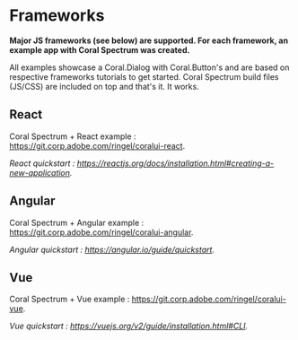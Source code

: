 # Frameworks

**Major JS frameworks (see below) are supported. For each framework, an example app with Coral Spectrum was created.**

All examples showcase a Coral.Dialog with Coral.Button's and are based on respective frameworks tutorials to get started.
Coral Spectrum build files (JS/CSS) are included on top and that's it. It works.

## React

Coral Spectrum + React example : https://git.corp.adobe.com/ringel/coralui-react. 

*React quickstart : https://reactjs.org/docs/installation.html#creating-a-new-application.*

## Angular

Coral Spectrum + Angular example : https://git.corp.adobe.com/ringel/coralui-angular. 

*Angular quickstart : https://angular.io/guide/quickstart.*

## Vue

Coral Spectrum + Vue example : https://git.corp.adobe.com/ringel/coralui-vue. 

*Vue quickstart : https://vuejs.org/v2/guide/installation.html#CLI.*

